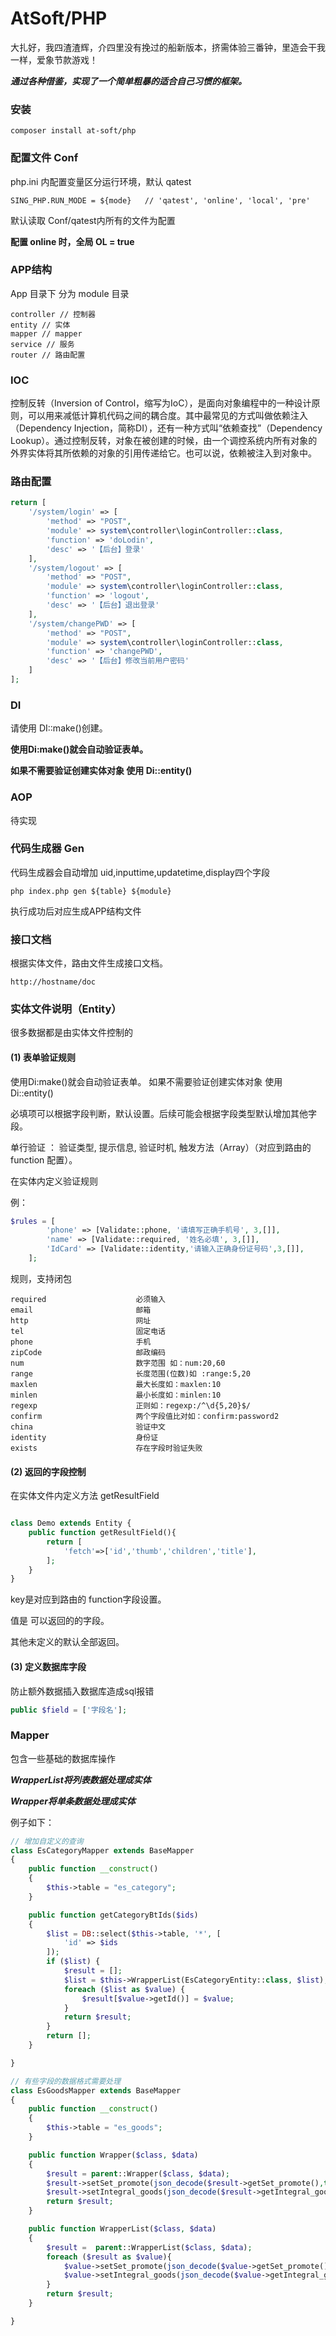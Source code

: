 # AtSoft/PHP

大扎好，我四渣渣辉，介四里没有挽过的船新版本，挤需体验三番钟，里造会干我一样，爱象节款游戏！

***通过各种借鉴，实现了一个简单粗暴的适合自己习惯的框架。***

### 安装

```
composer install at-soft/php
```

### 配置文件 Conf

php.ini 内配置变量区分运行环境，默认 qatest
```
SING_PHP.RUN_MODE = ${mode}   // 'qatest', 'online', 'local', 'pre'
```
默认读取 Conf/qatest内所有的文件为配置

**配置 online 时，全局 OL = true**

### APP结构

App 目录下 分为 module 目录

```
controller // 控制器
entity // 实体
mapper // mapper
service // 服务
router // 路由配置
```

### IOC

控制反转（Inversion of Control，缩写为IoC），是面向对象编程中的一种设计原则，可以用来减低计算机代码之间的耦合度。其中最常见的方式叫做依赖注入（Dependency Injection，简称DI），还有一种方式叫“依赖查找”（Dependency Lookup）。通过控制反转，对象在被创建的时候，由一个调控系统内所有对象的外界实体将其所依赖的对象的引用传递给它。也可以说，依赖被注入到对象中。

### 路由配置

```php
return [
    '/system/login' => [
        'method' => "POST",
        'module' => system\controller\loginController::class,
        'function' => 'doLodin',
        'desc' => '【后台】登录'
    ],
    '/system/logout' => [
        'method' => "POST",
        'module' => system\controller\loginController::class,
        'function' => 'logout',
        'desc' => '【后台】退出登录'
    ],
    '/system/changePWD' => [
        'method' => "POST",
        'module' => system\controller\loginController::class,
        'function' => 'changePWD',
        'desc' => '【后台】修改当前用户密码'
    ]
];
```


### DI

请使用 DI::make()创建。

**使用Di:make()就会自动验证表单。**

**如果不需要验证创建实体对象 使用 Di::entity()**

### AOP

待实现

### 代码生成器 Gen

代码生成器会自动增加 uid,inputtime,updatetime,display四个字段


```
php index.php gen ${table} ${module}
```
执行成功后对应生成APP结构文件

### 接口文档

根据实体文件，路由文件生成接口文档。

```
http://hostname/doc
```

### 实体文件说明（Entity）

很多数据都是由实体文件控制的

#### (1) 表单验证规则

使用Di:make()就会自动验证表单。
如果不需要验证创建实体对象 使用 Di::entity()

必填项可以根据字段判断，默认设置。后续可能会根据字段类型默认增加其他字段。

单行验证 ： 验证类型, 提示信息, 验证时机, 触发方法（Array）（对应到路由的 function 配置）。

在实体内定义验证规则

例：
```php
$rules = [
        'phone' => [Validate::phone, '请填写正确手机号', 3,[]],
        'name' => [Validate::required, '姓名必填', 3,[]],
        'IdCard' => [Validate::identity,'请输入正确身份证号码',3,[]],
    ];

```

规则，支持闭包
```
required                 	必须输入
email                    	邮箱
http                        网址
tel                         固定电话
phone                    	手机
zipCode                     邮政编码
num                      	数字范围 如：num:20,60
range                       长度范围(位数)如 :range:5,20
maxlen                   	最大长度如：maxlen:10
minlen                   	最小长度如：minlen:10
regexp                      正则如：regexp:/^\d{5,20}$/ 
confirm                  	两个字段值比对如：confirm:password2
china                   	验证中文
identity                	身份证
exists					    存在字段时验证失败
```

#### (2) 返回的字段控制

在实体文件内定义方法 getResultField

```php

class Demo extends Entity {
    public function getResultField(){
        return [
            'fetch'=>['id','thumb','children','title'],
        ];
    }
}

```

key是对应到路由的 function字段设置。

值是 可以返回的的字段。

其他未定义的默认全部返回。

#### (3) 定义数据库字段

防止额外数据插入数据库造成sql报错
```php
public $field = ['字段名'];
```


### Mapper

包含一些基础的数据库操作


***WrapperList将列表数据处理成实体***

***Wrapper将单条数据处理成实体***

例子如下：

```php
// 增加自定义的查询
class EsCategoryMapper extends BaseMapper
{
    public function __construct()
    {
        $this->table = "es_category";
    }

    public function getCategoryBtIds($ids)
    {
        $list = DB::select($this->table, '*', [
            'id' => $ids
        ]);
        if ($list) {
            $result = [];
            $list = $this->WrapperList(EsCategoryEntity::class, $list);
            foreach ($list as $value) {
                $result[$value->getId()] = $value;
            }
            return $result;
        }
        return [];
    }

}
```

```php
// 有些字段的数据格式需要处理
class EsGoodsMapper extends BaseMapper
{
    public function __construct()
    {
        $this->table = "es_goods";
    }

    public function Wrapper($class, $data)
    {
        $result = parent::Wrapper($class, $data);
        $result->setSet_promote(json_decode($result->getSet_promote(),true));
        $result->setIntegral_goods(json_decode($result->getIntegral_goods(),true));
        return $result;
    }

    public function WrapperList($class, $data)
    {
        $result =  parent::WrapperList($class, $data);
        foreach ($result as $value){
            $value->setSet_promote(json_decode($value->getSet_promote(),true));
            $value->setIntegral_goods(json_decode($value->getIntegral_goods(),true));
        }
        return $result;
    }

}

```
